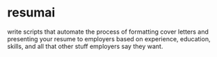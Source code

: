 # resumai
write scripts that automate the process of formatting cover letters and presenting your resume to employers based on experience,  education, skills, and all that other stuff employers say they want.
